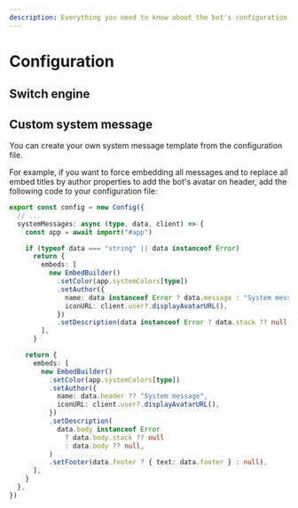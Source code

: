 ```yaml
---
description: Everything you need to know about the bot's configuration file.
---
```


# Configuration

## Switch engine

## Custom system message

You can create your own system message template from the configuration file.&#x20;

For example, if you want to force embedding all messages and to replace all embed titles by author properties to add the bot's avatar on header, add the following code to your configuration file:

```typescript
export const config = new Config({
  // ...
  systemMessages: async (type, data, client) => {
    const app = await import("#app")

    if (typeof data === "string" || data instanceof Error)
      return {
        embeds: [
          new EmbedBuilder()
            .setColor(app.systemColors[type])
            .setAuthor({
              name: data instanceof Error ? data.message : "System message",
              iconURL: client.user?.displayAvatarURL(),
            })
            .setDescription(data instanceof Error ? data.stack ?? null : data),
        ],
      }

    return {
      embeds: [
        new EmbedBuilder()
          .setColor(app.systemColors[type])
          .setAuthor({
            name: data.header ?? "System message",
            iconURL: client.user?.displayAvatarURL(),
          })
          .setDescription(
            data.body instanceof Error
              ? data.body.stack ?? null
              : data.body ?? null,
          )
          .setFooter(data.footer ? { text: data.footer } : null),
      ],
    }
  },
})
```
